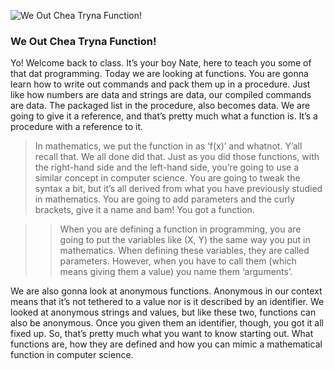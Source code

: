 ![We Out Chea Tryna Function!](/images/port1.jpg)

### We Out Chea Tryna Function!

Yo! Welcome back to class. It’s your boy Nate, here to teach you some of that dat programming. Today we are looking at functions. You are gonna learn how to write out commands and pack them up in a procedure. Just like how numbers are data and strings are data, our compiled commands are data. The packaged list in the procedure, also becomes data. We are going to give it a reference, and that’s pretty much what a function is. It’s a procedure with a reference to it.

> In mathematics, we put the function in as ‘f(x)’ and whatnot. Y’all recall that. We all done did that. Just as you did those functions, with the right-hand side and the left-hand side, you’re going to use a similar concept in computer science. You are going to tweak the syntax a bit, but it’s all derived from what you have previously studied in mathematics. You are going to add parameters and the curly brackets, give it a name and bam! You got a function.

> > When you are defining a function in programming, you are going to put the variables like (X, Y) the same way you put in mathematics. When defining these variables, they are called parameters. However, when you have to call them (which means giving them a value) you name them ‘arguments’.

We are also gonna look at anonymous functions. Anonymous in our context means that it’s not tethered to a value nor is it described by an identifier. We looked at anonymous strings and values, but like these two, functions can also be anonymous. Once you given them an identifier, though, you got it all fixed up.
So, that’s pretty much what you want to know starting out. What functions are, how they are defined and how you can mimic a mathematical function in computer science.
